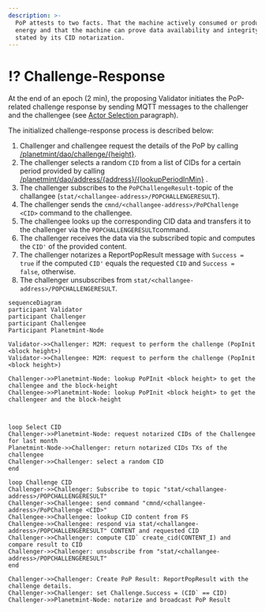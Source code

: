 ```yaml
---
description: >-
  PoP attests to two facts. That the machine actively consumed or produced
  energy and that the machine can prove data availability and integrity as
  stated by its CID notarization.
---
```


# ⁉️ Challenge-Response

At the end of an epoch (2 min), the proposing Validator initiates the PoP-related challenge response by sending MQTT messages to the challenger and the challengee (see [Actor Selection ](actor-selection.md)paragraph).

The initialized challenge-response process is described below:

1. Challenger and challengee request the details of the PoP by calling [/planetmint/dao/challenge/{height}](https://testnet-api.rddl.io/#/Query/PlanetmintgoDaoGetChallenge).
2. The challenger selects a random `CID` from a list of CIDs for a certain period provided by calling  [/planetmint/dao/address/{address}/{lookupPeriodInMin}](https://testnet-api.rddl.io/#/Query/PlanetmintgoAssetGetCIDsByAddress) .
3. The challenger subscribes to the `PoPChallengeResult-`topic of the challangee (`stat/<challangee-address>/POPCHALLENGERESULT`).
4. The challenger sends the `cmnd/<challangee-address>/PoPChallenge <CID>` command to the challengee.
5. The challengee looks up the corresponding CID data and transfers it to the challenger via the `POPCHALLENGERESULT`command.
6. The challenger receives the data via the subscribed topic and computes the `CID'` of the provided content.&#x20;
7. The challenger notarizes a ReportPopResult message with `Success = true` if the computed `CID'` equals the requested `CID` and `Success = false`, otherwise.
8. The challenger unsubscribes from `stat/<challangee-address>/POPCHALLENGERESULT`.





```mermaid
sequenceDiagram
participant Validator
participant Challenger
participant Challengee
Participant Planetmint-Node

Validator->>Challenger: M2M: request to perform the challenge (PopInit <block height>)
Validator->>Challengee: M2M: request to perform the challenge (PopInit <block height>)

Challenger->>Planetmint-Node: lookup PoPInit <block height> to get the challengee and the block-height
Challengee->>Planetmint-Node: lookup PoPInit <block height> to get the challengeer and the block-height



loop Select CID
Challenger->>Planetmint-Node: request notarized CIDs of the Challengee for last month
Planetmint-Node->>Challenger: return notarized CIDs TXs of the challengee
Challenger->>Challenger: select a random CID
end 

loop Challenge CID
Challenger->>Challenger: Subscribe to topic "stat/<challangee-address>/POPCHALLENGERESULT"
Challenger->>Challengee: send command "cmnd/<challangee-address>/PoPChallenge <CID>"
Challengee->>Challengee: lookup CID content from FS
Challengee->>Challengee: respond via stat/<challangee-address>/POPCHALLENGERESULT" CONTENT and requested CID
Challenger->>Challenger: compute CID` create_cid(CONTENT_I) and compare result to CID
Challenger->>Challenger: unsubscribe from "stat/<challangee-address>/POPCHALLENGERESULT"
end

Challenger->>Challenger: Create PoP Result: ReportPopResult with the challenge details.
Challenger->>Challenger: set Challenge.Success = (CID` == CID)
Challenger->>Planetmint-Node: notarize and broadcast PoP Result

```
